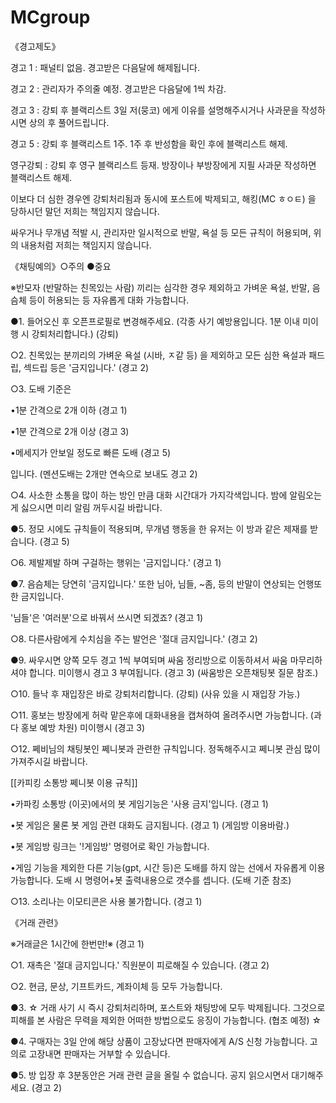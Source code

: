 # MCgroup
《경고제도》


경고 1 : 패널티 없음. 
경고받은 다음달에 해제됩니다.

경고 2 : 관리자가 주의줄 예정. 
경고받은 다음달에 1씩 차감.

경고 3 : 강퇴 후 블랙리스트 3일
저(뭉코) 에게 이유를 설명해주시거나 사과문을 작성하시면 상의 후 풀어드립니다.

경고 5 : 강퇴 후 블랙리스트 1주.
1주 후 반성함을 확인 후에 블랙리스트 해제.

영구강퇴 : 강퇴 후 영구 블랙리스트 등재.
방장이나 부방장에게 지필 사과문 작성하면 블랙리스트 해제.

이보다 더 심한 경우엔 강퇴처리됨과 동시에 포스트에 박제되고, 해킹(MC ㅎㅇㅌ) 을 당하시던 말던 저희는 책임지지 않습니다.

싸우거나 무개념 적발 시,
관리자만 일시적으로 반말, 욕설 등 모든 규칙이 허용되며, 위의 내용처럼 저희는 책임지지 않습니다.



《채팅예의》○주의  ●중요

※반모자 (반말하는 친목있는 사람) 끼리는 심각한 경우 제외하고 가벼운 욕설, 반말, 음슴체 등이 허용되는 등 
자유롭게 대화 가능합니다.

●1. 들어오신 후 오픈프로필로 변경해주세요.
(각종 사기 예방용입니다. 1분 이내 미이행 시 강퇴처리합니다.)
(강퇴)

○2. 친목있는 분끼리의 가벼운 욕설 (시바, ㅈ같 등) 을 제외하고 모든 심한 욕설과 패드립, 섹드립 등은 '금지입니다.'
(경고 2)

○3. 도배 기준은

•1분 간격으로 2개 이하 (경고 1)

•1분 간격으로 2개 이상 (경고 3)

•메세지가 안보일 정도로 빠른 도배 (경고 5)

입니다.
(멘션도배는 2개만 연속으로 보내도 경고 2)

○4. 사소한 소통을 많이 하는 방인 만큼 대화 시간대가 가지각색입니다. 밤에 알림오는게 싫으시면 미리 알림 꺼두시길 바랍니다.

●5. 정모 시에도 규칙들이 적용되며, 무개념 행동을 한 유저는 이 방과 같은 제재를 받습니다.
(경고 5)

○6. 제발제발 하며 구걸하는 행위는 '금지입니다.'
(경고 1)

●7. 음슴체는 당연히 '금지입니다.'
또한 님아, 님들, ~좀, 등의 반말이 연상되는 언행또한 금지입니다.

'님들'은 '여러분'으로 바꿔서 쓰시면 되겠죠?
(경고 1)

○8. 다른사람에게 수치심을 주는 발언은 '절대 금지입니다.'
(경고 2)

●9. 싸우시면 양쪽 모두 경고 1씩 부여되며 싸움 정리방으로 이동하셔서 싸움 마무리하셔야 합니다. 미이행시 경고 3 부여됩니다.
(경고 3) (싸움방은 오픈채팅봇 질문 참조.)

○10. 들낙 후 재입장은 바로 강퇴처리합니다. 
(강퇴) (사유 있을 시 재입장 가능.)

○11. 홍보는 방장에게
허락 맡은후에 대화내용을 캡쳐하여 올려주시면 가능합니다. (과다 홍보 예방 차원) 미이행시
(경고 3)

○12. 쩨비님의 채팅봇인 쩨니봇과 관련한 규칙입니다. 정독해주시고 쩨니봇 관심 많이 가져주시길 바랍니다.

[[카피킹 소통방 쩨니봇 이용 규칙]]

•카파킹 소통방 (이곳)에서의 봇 게임기능은 
'사용 금지'입니다.
(경고 1)

•봇 게임은 물론 봇 게임 관련 대화도 금지됩니다. 
(경고 1) (게임방 이용바람.)

•봇 게임방 링크는 '!게임방' 명령어로 확인 가능합니다.

•게임 기능을 제외한 다른 기능(gpt, 시간 등)은 도배를 하지 않는 선에서 자유롭게 이용 가능합니다.
도배 시 명령어+봇 출력내용으로 갯수를 셉니다.
(도배 기준 참조)

○13. 소리나는 이모티콘은 사용 불가합니다.
(경고 1)



《거래 관련》

※거래글은 1시간에 한번만!※
(경고 1)

○1. 재촉은 '절대 금지입니다.' 
직원분이 피로해질 수 있습니다.
(경고 2)

○2. 현금, 문상, 기프트카드, 계좌이체 등 모두 가능합니다.

●3. ☆ 거래 사기 시 즉시 강퇴처리하며, 포스트와 채팅방에 모두 박제됩니다. 그것으로 피해를 본 사람은 무력을 제외한 어떠한 방법으로도 응징이 가능합니다. (협조 예정) ☆

●4. 구매자는 3일 안에 해당 상품이 고장났다면 판매자에게 A/S 신청 가능합니다. 고의로 고장내면
판매자는 거부할 수 있습니다.

●5. 방 입장 후 3분동안은 거래 관련 글을 올릴 수 없습니다. 공지 읽으시면서 대기해주세요.
(경고 2)
